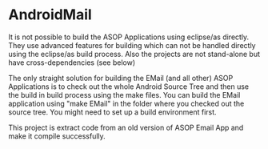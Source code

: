 # AndroidMail
It is not possible to build the ASOP Applications using eclipse/as directly. They use advanced features for building which can not be handled directly using the eclipse/as build process. Also the projects are not stand-alone but have cross-dependencies (see below)

The only straight solution for building the EMail (and all other) ASOP Applications is to check out the whole Android Source Tree and then use the build in build process using the make files. You can build the EMail application using "make EMail" in the folder where you checked out the source tree. You might need to set up a build environment first.

This project is extract code from an old version of ASOP Email App and make it compile successfully.
